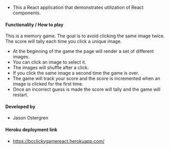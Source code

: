 - This a React application that demonstrates utilization of React components. 

#### Functionality / How to play

This is a memory game. The goal is to avoid clicking the same image twice. The score will tally each time you click a unique image.

- At the beginning of the game the page will render a set of different images.
- You can click an image to select it.
- The images will shuffle after a click. 
- If you click the same image a second time the game is over.
- The game will track your score and the score is incremented when an image is clicked for the first time.
- Once an incorrect guess is made the score will tally and the game will restart.


#### Developed by

- Jason Ostergren

#### Heroku deployment link

- https://bcclickygamereact.herokuapp.com/
